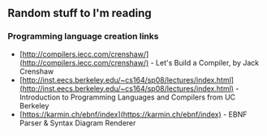 ## Random stuff to I'm reading

### Programming language creation links
- [http://compilers.iecc.com/crenshaw/](http://compilers.iecc.com/crenshaw/) - Let's Build a Compiler, by Jack Crenshaw
- [http://inst.eecs.berkeley.edu/~cs164/sp08/lectures/index.html](http://inst.eecs.berkeley.edu/~cs164/sp08/lectures/index.html) - Introduction to Programming Languages and Compilers from UC Berkeley
- [https://karmin.ch/ebnf/index](https://karmin.ch/ebnf/index) - EBNF Parser & Syntax Diagram Renderer
